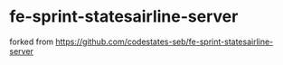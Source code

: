 # fe-sprint-statesairline-server 
forked from https://github.com/codestates-seb/fe-sprint-statesairline-server
